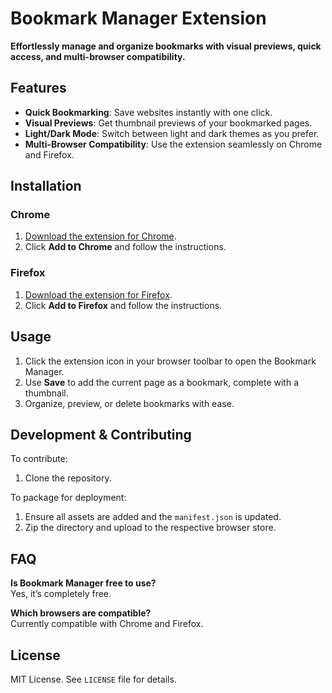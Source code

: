 # Bookmark Manager Extension

**Effortlessly manage and organize bookmarks with visual previews, quick access, and multi-browser compatibility.**

## Features
- **Quick Bookmarking**: Save websites instantly with one click.
- **Visual Previews**: Get thumbnail previews of your bookmarked pages.
- **Light/Dark Mode**: Switch between light and dark themes as you prefer.
- **Multi-Browser Compatibility**: Use the extension seamlessly on Chrome and Firefox.

## Installation

### Chrome
1. [Download the extension for Chrome](https://chrome.google.com/webstore).
2. Click **Add to Chrome** and follow the instructions.

### Firefox
1. [Download the extension for Firefox](https://addons.mozilla.org).
2. Click **Add to Firefox** and follow the instructions.

## Usage
1. Click the extension icon in your browser toolbar to open the Bookmark Manager.
2. Use **Save** to add the current page as a bookmark, complete with a thumbnail.
3. Organize, preview, or delete bookmarks with ease.

## Development & Contributing
To contribute:
1. Clone the repository.

To package for deployment:
1. Ensure all assets are added and the `manifest.json` is updated.
2. Zip the directory and upload to the respective browser store.

## FAQ
**Is Bookmark Manager free to use?**  
Yes, it’s completely free.

**Which browsers are compatible?**  
Currently compatible with Chrome and Firefox.

## License
MIT License. See `LICENSE` file for details.
